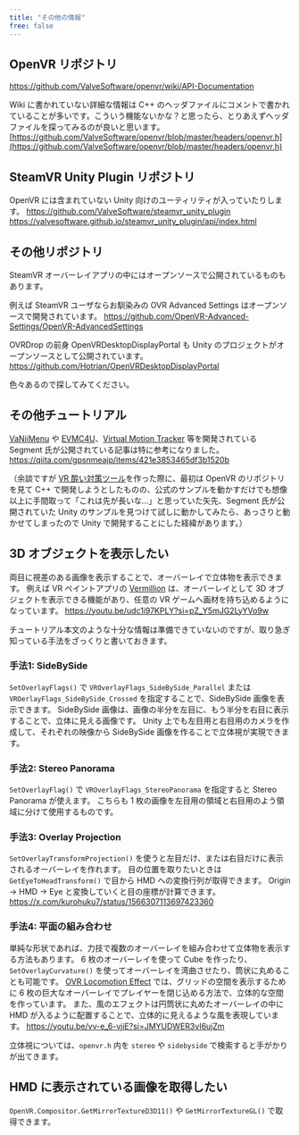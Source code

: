 ```yaml
---
title: "その他の情報"
free: false
---
```



## OpenVR リポジトリ
https://github.com/ValveSoftware/openvr/wiki/API-Documentation


Wiki に書かれていない詳細な情報は C++ のヘッダファイルにコメントで書かれていることが多いです。こういう機能ないかな？と思ったら、とりあえずヘッダファイルを探ってみるのが良いと思います。
[https://github.com/ValveSoftware/openvr/blob/master/headers/openvr.h](https://github.com/ValveSoftware/openvr/blob/master/headers/openvr.h)

## SteamVR Unity Plugin リポジトリ
OpenVR には含まれていない Unity 向けのユーティリティが入っていたりします。
https://github.com/ValveSoftware/steamvr_unity_plugin
https://valvesoftware.github.io/steamvr_unity_plugin/api/index.html

## その他リポジトリ
SteamVR オーバーレイアプリの中にはオープンソースで公開されているものもあります。

例えば SteamVR ユーザならお馴染みの OVR Advanced Settings はオープンソースで開発されています。
https://github.com/OpenVR-Advanced-Settings/OpenVR-AdvancedSettings

OVRDrop の前身 OpenVRDesktopDisplayPortal も Unity のプロジェクトがオープンソースとして公開されています。
https://github.com/Hotrian/OpenVRDesktopDisplayPortal

色々あるので探してみてください。

## その他チュートリアル
[VaNiiMenu](https://sabowl.sakura.ne.jp/gpsnmeajp/unity/vaniimenu/) や [EVMC4U](https://gpsnmeajp.github.io/EasyVirtualMotionCaptureForUnity-documents/)、[Virtual Motion Tracker](https://gpsnmeajp.github.io/VirtualMotionTrackerDocument/) 等を開発されている Segment 氏が公開されている記事は特に参考になりました。
https://qiita.com/gpsnmeajp/items/421e3853465df3b1520b

（余談ですが [VR 酔い対策ツール](https://store.steampowered.com/app/1393780/)を作った際に、最初は OpenVR のリポジトリを見て C++ で開発しようとしたものの、公式のサンプルを動かすだけでも想像以上に手間取って「これは先が長いな...」と思っていた矢先、Segment 氏が公開されていた Unity のサンプルを見つけて試しに動かしてみたら、あっさりと動かせてしまったので Unity で開発することにした経緯があります。）

## 3D オブジェクトを表示したい
両目に視差のある画像を表示することで、オーバーレイで立体物を表示できます。
例えば VR ペイントアプリの [Vermillion](https://store.steampowered.com/app/1608400/Vermillion__VR_Painting/) は、オーバーレイとして 3D オブジェクトを表示できる機能があり、任意の VR ゲームへ画材を持ち込めるようになっています。
https://youtu.be/udc1i97KPLY?si=pZ_Y5mJG2LyYVo9w

チュートリアル本文のような十分な情報は準備できていないのですが、取り急ぎ知っている手法をざっくりと書いておきます。

### 手法1: SideBySide
`SetOverlayFlags()` で `VROverlayFlags_SideBySide_Parallel` または `VROerlayFlags_SideBySide_Crossed` を指定することで、SideBySide 画像を表示できます。
SideBySide 画像は、画像の半分を左目に、もう半分を右目に表示することで、立体に見える画像です。
Unity 上でも左目用と右目用のカメラを作成して、それぞれの映像から SideBySide 画像を作ることで立体視が実現できます。

### 手法2: Stereo Panorama
`SetOverlayFlag()` で `VROverlayFlags_StereoPanorama` を指定すると Stereo Panorama が使えます。
こちらも 1 枚の画像を左目用の領域と右目用のよう領域に分けて使用するものです。

### 手法3: Overlay Projection
`SetOverlayTransformProjection()` を使うと左目だけ、または右目だけに表示されるオーバーレイを作れます。
目の位置を取りたいときは `GetEyeToHeadTransform()` で目から HMD への変換行列が取得できます。
Origin → HMD → Eye と変換していくと目の座標が計算できます。
https://x.com/kurohuku7/status/1566307113697423360

### 手法4: 平面の組み合わせ
単純な形状であれば、力技で複数のオーバーレイを組み合わせて立体物を表示する方法もあります。
6 枚のオーバーレイを使って Cube を作ったり、`SetOverlayCurvature()` を使ってオーバーレイを湾曲させたり、筒状に丸めることも可能です。
[OVR Locomotion Effect](https://store.steampowered.com/app/1393780/) では、グリッドの空間を表示するために 6 枚の巨大なオーバーレイでプレイヤーを閉じ込める方法で、立体的な空間を作っています。
また、風のエフェクトは円筒状に丸めたオーバーレイの中に HMD が入るように配置することで、立体的に見えるような風を表現しています。
https://youtu.be/vv-e_6-vjiE?si=JMYUDWER3vI6ujZm

立体視については、`openvr.h` 内を `stereo` や `sidebyside` で検索すると手がかりが出てきます。

## HMD に表示されている画像を取得したい
`OpenVR.Compositor.GetMirrorTextureD3D11()` や `GetMirrorTextureGL()` で取得できます。

